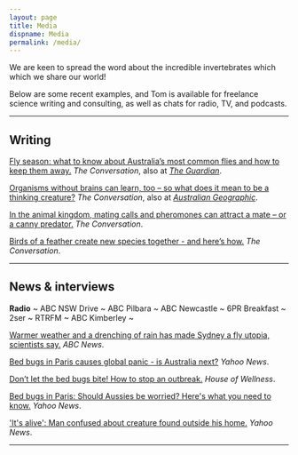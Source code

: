```yaml
---
layout: page
title: Media
dispname: Media
permalink: /media/
---
```


We are keen to spread the word about the incredible invertebrates which which we share our world! 

Below are some recent examples, and Tom is available for freelance science writing and consulting, as well as chats for radio, TV, and podcasts.

---

## Writing
  
[Fly season: what to know about Australia’s most common flies and how to keep them away.](https://theconversation.com/fly-season-what-to-know-about-australias-most-common-flies-and-how-to-keep-them-away-215335) _The Conversation_, also at [_The Guardian_](https://www.theguardian.com/environment/2023/oct/17/shoo-fly-dont-bother-me-australias-most-common-flies-and-how-to-keep-them-away-this-summer).

[Organisms without brains can learn, too – so what does it mean to be a thinking creature?](https://theconversation.com/organisms-without-brains-can-learn-too-so-what-does-it-mean-to-be-a-thinking-creature-214275) _The Conversation_, also at [_Australian Geographic_](https://www.australiangeographic.com.au/news/2023/10/organisms-without-brains-can-learn-study-finds/#:~:text=What%20does%20it%20mean%20to,and%20flourish%20in%20unpredictable%20environments.).

[In the animal kingdom, mating calls and pheromones can attract a mate – or a canny predator.](https://theconversation.com/in-the-animal-kingdom-mating-calls-and-pheromones-can-attract-a-mate-or-a-canny-predator-184011) _The Conversation_.

[Birds of a feather create new species together - and here’s how.](https://theconversation.com/birds-of-a-feather-create-new-species-together-and-heres-how-15086) _The Conversation_.

---

## News & interviews

**Radio** ~ ABC NSW Drive ~ ABC Pilbara ~ ABC Newcastle ~ 6PR Breakfast ~ 2ser ~ RTRFM ~ ABC Kimberley ~

[Warmer weather and a drenching of rain has made Sydney a fly utopia, scientists say.](https://www.abc.net.au/news/2023-10-08/nsw-flies-inundate-sydney-due-to-early-summer/102940464) _ABC News_.

[Bed bugs in Paris causes global panic - is Australia next?](https://au.news.yahoo.com/bed-bugs-in-paris-causes-global-panic---is-australia-next-065440008.html) _Yahoo News_.

[Don’t let the bed bugs bite! How to stop an outbreak.](https://www.houseofwellness.com.au/lifestyle/healthy-living/bed-bugs-infestation) _House of Wellness_.

[Bed bugs in Paris: Should Aussies be worried? Here's what you need to know.](https://au.news.yahoo.com/bed-bugs-paris-aussies-worried-020449361.html) _Yahoo News_.

['It's alive': Man confused about creature found outside his home.](https://au.news.yahoo.com/yarra-valley-man-confused-moving-twig-moth-caterpillar-003930784.html) _Yahoo News_.

---